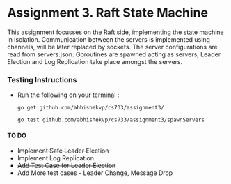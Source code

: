 Assignment 3. Raft State Machine
===============================

This assignment focusses on the Raft side, implementing the state machine in isolation. Communication between the servers is implemented using channels, will be later replaced by sockets. The server configurations are read from servers.json. Goroutines are spawned acting as servers, Leader Election and Log Replication take place amongst the servers. 

### Testing Instructions

* Run the following on your terminal :

  `go get github.com/abhishekvp/cs733/assignment3/`

  `go test github.com/abhishekvp/cs733/assignment3/spawnServers`


#### TO DO
* ~~Implement Safe Leader Election~~
* Implement Log Replication
* ~~Add Test Case for Leader Election~~
* Add More test cases - Leader Change, Message Drop



  

